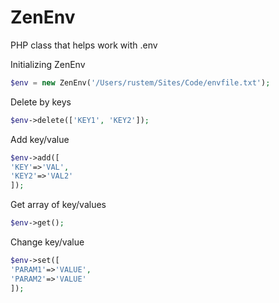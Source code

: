 # ZenEnv
PHP class that helps work with .env

Initializing ZenEnv
```php
$env = new ZenEnv('/Users/rustem/Sites/Code/envfile.txt');
```

Delete by keys
```php
$env->delete(['KEY1', 'KEY2']);
```

Add key/value
```php
$env->add([
'KEY'=>'VAL',
'KEY2'=>'VAL2'
]);
```

Get array of key/values
```php
$env->get();
```

Change key/value
```php
$env->set([
'PARAM1'=>'VALUE',
'PARAM2'=>'VALUE'
]);
```
